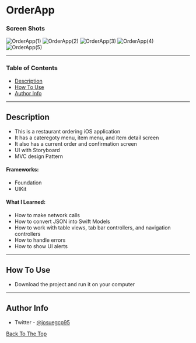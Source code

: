 # OrderApp

### Screen Shots
![OrderApp(1)](https://user-images.githubusercontent.com/82785695/169711644-7eb1b1c2-fb40-4a8a-8aa0-9b04ec80a521.png)
![OrderApp(2)](https://user-images.githubusercontent.com/82785695/169711645-0f3a04fa-1f37-48d0-bb6b-dafb99cf17e0.png)
![OrderApp(3)](https://user-images.githubusercontent.com/82785695/169711649-e436e403-62cd-40a2-8f67-577465164e08.png)
![OrderApp(4)](https://user-images.githubusercontent.com/82785695/169711650-ee3b04fe-221b-425d-a566-48214193c85e.png)
![OrderApp(5)](https://user-images.githubusercontent.com/82785695/169711651-08e43443-da10-4951-be59-f77dddc78b62.png)

---

### Table of Contents
- [Description](#description)
- [How To Use](#how-to-use)
- [Author Info](#author-info)

---

## Description
- This is a restaurant ordering iOS application 
- It has a cateregoty menu, item menu, and item detail screen 
- It also has a current order and confirmation screen
- UI with Storyboard
- MVC design Pattern

#### Frameworks:
- Foundation
- UIKit

#### What I Learned:
- How to make network calls
- How to convert JSON into Swift Models
- How to work with table views, tab bar controllers, and navigation controllers
- How to handle errors
- How to show UI alerts 
---

## How To Use
- Download the project and run it on your computer
---

## Author Info
- Twitter - [@josuegcp95](https://twitter.com/Josuegcp95)

[Back To The Top](#OrderApp)
